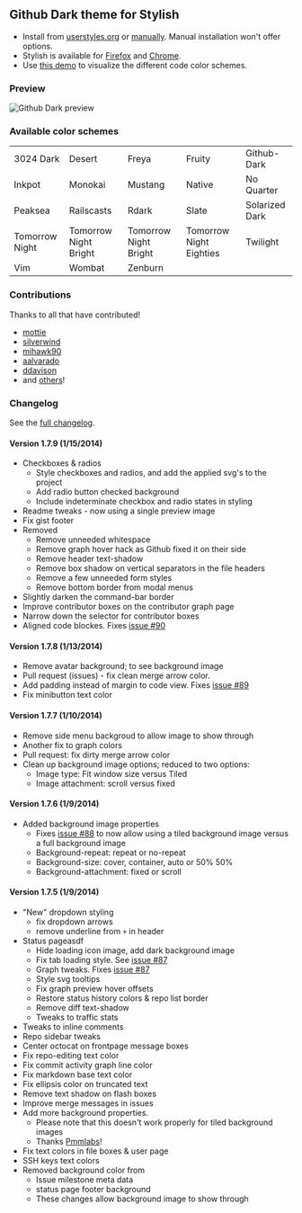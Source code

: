 ## Github Dark theme for Stylish
- Install from [userstyles.org](http://userstyles.org/styles/37035) or [manually](https://github.com/StylishThemes/Github-Dark/blob/master/github-dark.css). Manual installation won't offer options.
- Stylish is available for [Firefox](https://addons.mozilla.org/en-US/firefox/addon/2108/) and [Chrome](https://chrome.google.com/extensions/detail/fjnbnpbmkenffdnngjfgmeleoegfcffe).
- Use [this demo](http://StylishThemes.github.io/Github-Dark/) to visualize the different code color schemes.

### Preview
![Github Dark preview](http://i.imgur.com/Tdk2UCM.png)

### Available color schemes
<table>
  <tr><td>3024 Dark</td>      <td>Desert</td>                <td>Freya</td>                 <td>Fruity</td>                  <td>Github-Dark</td></tr>
  <tr><td>Inkpot</td>         <td>Monokai</td>               <td>Mustang</td>               <td>Native</td>                  <td>No Quarter</td></tr>
  <tr><td>Peaksea</td>        <td>Railscasts</td>            <td>Rdark</td>                 <td>Slate</td>                   <td>Solarized Dark</td></tr>
  <tr><td>Tomorrow Night</td> <td>Tomorrow Night Bright</td> <td>Tomorrow Night Bright</td> <td>Tomorrow Night Eighties</td> <td>Twilight</td></tr>
  <tr><td>Vim</td>            <td>Wombat</td>                <td>Zenburn</td>               <td></td>                        <td></td></tr>
</table>

### Contributions

Thanks to all that have contributed!

* [mottie](http://github.com/mottie)
* [silverwind](http://github.com/silverwind)
* [mihawk90](http://github.com/mihawk90)
* [aalvarado](http://github.com/aalvarado)
* [ddavison](http://github.com/ddavison)
* and [others](https://github.com/StylishThemes/Github-Dark/graphs/contributors)!

### Changelog

See the [full changelog](https://github.com/StylishThemes/Github-Dark/wiki).

#### Version 1.7.9 (1/15/2014)

* Checkboxes &amp; radios
  * Style checkboxes and radios, and add the applied svg's to the project
  * Add radio button checked background
  * Include indeterminate checkbox and radio states in styling
* Readme tweaks - now using a single preview image
* Fix gist footer
* Removed
  * Remove unneeded whitespace
  * Remove graph hover hack as Github fixed it on their side
  * Remove header text-shadow
  * Remove box shadow on vertical separators in the file headers
  * Remove a few unneeded form styles
  * Remove bottom border from modal menus
* Slightly darken the command-bar border
* Improve contributor boxes on the contributor graph page
* Narrow down the selector for contributor boxes
* Aligned code blockes. Fixes [issue #90](https://github.com/StylishThemes/Github-Dark/issues/90)

#### Version 1.7.8 (1/13/2014)

* Remove avatar background; to see background image
* Pull request (issues) - fix clean merge arrow color.
* Add padding instead of margin to code view. Fixes [issue #89](https://github.com/StylishThemes/Github-Dark/issues/89)
* Fix minibutton text color

#### Version 1.7.7 (1/10/2014)

* Remove side menu backgroud to allow image to show through
* Another fix to graph colors
* Pull request: fix dirty merge arrow color
* Clean up background image options; reduced to two options:
  * Image type: Fit window size versus Tiled
  * Image attachment: scroll versus fixed

#### Version 1.7.6 (1/9/2014)

* Added background image properties
  * Fixes [issue #88](https://github.com/StylishThemes/Github-Dark/issues/88) to now allow using a tiled background image versus a full background image
  * Background-repeat: repeat or no-repeat
  * Background-size: cover, container, auto or 50% 50%
  * Background-attachment: fixed or scroll

#### Version 1.7.5 (1/9/2014)

* "New" dropdown styling
  * fix dropdown arrows
  * remove underline from `+` in header
* Status pageasdf
  * Hide loading icon image, add dark background image
  * Fix tab loading style. See [issue #87](https://github.com/StylishThemes/Github-Dark/issues/87)
  * Graph tweaks. Fixes [issue #87](https://github.com/StylishThemes/Github-Dark/issues/87)
  * Style svg tooltips
  * Fix graph preview hover offsets
  * Restore status history colors & repo list border
  * Remove diff text-shadow
  * Tweaks to traffic stats
* Tweaks to inline comments
* Repo sidebar tweaks
* Center octocat on frontpage message boxes
* Fix repo-editing text color
* Fix commit activity graph line color
* Fix markdown base text color
* Fix ellipsis color on truncated text
* Remove text shadow on flash boxes
* Improve merge messages in issues
* Add more background properties.
  * Please note that this doesn't work properly for tiled background images
  * Thanks [Pmmlabs](https://github.com/Pmmlabs)!
* Fix text colors in file boxes & user page
* SSH keys text colors
* Removed background color from
  * Issue milestone meta data
  * status page footer background
  * These changes allow background image to show through
